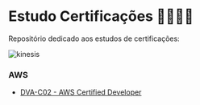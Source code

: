 # Estudo Certificações 👩🏽‍💻✨

Repositório dedicado aos estudos de certificações: 

![kinesis](https://github.com/hellotatiramos/estudos-certificacoes/assets/158481113/65dab7a7-41b1-4438-aaad-5dd23a971fb9)

### AWS

- [DVA-C02 - AWS Certified Developer](/aws/dva-c02/README.md)
